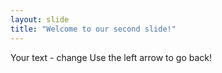 ```yaml
---
layout: slide
title: "Welcome to our second slide!"
---
```

Your text - change
Use the left arrow to go back!
